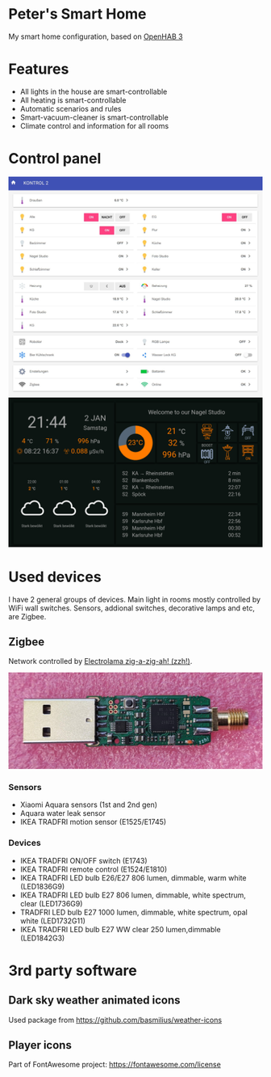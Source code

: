 # Peter's Smart Home
My smart home configuration, based on [OpenHAB 3](https://www.openhab.org/)

# Features

* All lights in the house are smart-controllable
* All heating is smart-controllable
* Automatic scenarios and rules
* Smart-vacuum-cleaner is smart-controllable
* Climate control and information for all rooms

# Control panel

![Panel screenshot 1](docs/screenshot-panel1.jpg)
![Panel screenshot 2](docs/screenshot-panel2.png)

# Used devices

I have 2 general groups of devices. Main light in rooms mostly controlled by WiFi wall switches. Sensors, addional switches, decorative lamps and etc, are Zigbee.

## Zigbee

Network controlled by [Electrolama zig-a-zig-ah! (zzh!)](https://www.zigbee2mqtt.io/information/supported_adapters.html).

![Electrolama zig-a-zig-ah! (zzh!)](docs/zzh-pcba-green.jpg)

### Sensors

* Xiaomi Aquara sensors (1st and 2nd gen)
* Aquara water leak sensor
* IKEA TRADFRI motion sensor (E1525/E1745)

### Devices

* IKEA TRADFRI ON/OFF switch (E1743)
* IKEA TRADFRI remote control (E1524/E1810)
* IKEA TRADFRI LED bulb E26/E27 806 lumen, dimmable, warm white (LED1836G9)
* IKEA TRADFRI LED bulb E27 806 lumen, dimmable, white spectrum, clear (LED1736G9)
* TRADFRI LED bulb E27 1000 lumen, dimmable, white spectrum, opal white (LED1732G11)
* IKEA TRADFRI LED bulb E27 WW clear 250 lumen,dimmable (LED1842G3)

# 3rd party software

## Dark sky weather animated icons

Used package from https://github.com/basmilius/weather-icons

## Player icons

Part of FontAwesome project: https://fontawesome.com/license
